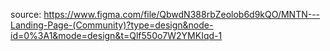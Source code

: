 source: https://www.figma.com/file/QbwdN388rbZeolob6d9kQO/MNTN---Landing-Page-(Community)?type=design&node-id=0%3A1&mode=design&t=Qlf550o7W2YMKIqd-1